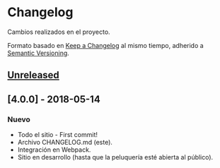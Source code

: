 # Changelog
Cambios realizados en el proyecto.

Formato basado en [Keep a Changelog](http://keepachangelog.com/en/1.0.0/)
al mismo tiempo, adherido a [Semantic Versioning](http://semver.org/spec/v2.0.0.html).

## [Unreleased]

## [4.0.0] - 2018-05-14
### Nuevo
- Todo el sitio - First commit!
- Archivo CHANGELOG.md (este).
- Integración en Webpack.
- Sitio en desarrollo (hasta que la peluquería esté abierta al público).

[Unreleased]: https://github.com/Fermoto5HD/rh/compare/v4.0.0...HEAD